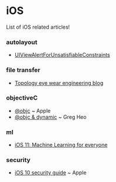 # iOS
List of iOS related articles!

### autolayout
- [UIViewAlertForUnsatisfiableConstraints](http://nshint.io/blog/2015/08/17/autolayout-breakpoints/)

### file transfer
- [Topology eye wear engineering blog](https://topologyeyewear.github.io/engineering-blog/2017/11/20/background_transfer/)

### objectiveC
- [@objc](https://github.com/apple/swift-evolution/blob/master/proposals/0160-objc-inference.md) ~ Apple
- [@objc & dynamic](https://swiftunboxed.com/interop/objc-dynamic/) ~ Greg Heo

### ml
- [iOS 11: Machine Learning for everyone](http://machinethink.net/blog/ios-11-machine-learning-for-everyone/)

### security
- [iOS 10 security guide](https://www.apple.com/business/docs/iOS_Security_Guide.pdf) ~ Apple
